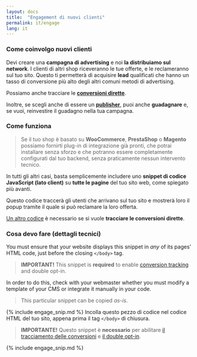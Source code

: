 ```yaml
---
layout: docs
title:  "Engagement di nuovi clienti"
permalink: it/engage
lang: it
---
```

### Come coinvolgo nuovi clienti

Devi creare una **campagna di advertising** e noi **la distribuiamo sul network**. I clienti di altri shop riceveranno le tue offerte, e le reclameranno sul tuo sito.
Questo ti permetterà di acquisire **lead** qualificati che hanno un tasso di conversione più alto degli altri comuni metodi di advertising.

Possiamo anche tracciare le [**conversioni dirette**](/it/conversions-tracking).

Inoltre, se scegli anche di essere un [**publisher**](/it/monetize), puoi anche **guadagnare** e, se vuoi, reinvestire il guadagno nella tua campagna.

### Come funziona

> Se il tuo shop è basato su **WooCommerce**, **PrestaShop** o **Magento** possiamo fornirti plug-in di integrazione già pronti, che potrai installare senza sforzo e che potranno essere completamente configurati dal tuo backend, senza praticamente nessun intervento tecnico.

In tutti gli altri casi, basta semplicemente includere uno **snippet di codice JavaScript (lato client)** su **tutte le pagine** del tuo sito web, come spiegato più avanti.

Questo codice traccerà gli utenti che arrivano sul tuo sito e mostrerà loro il popup tramite il quale si può reclamare la loro offerta.

[Un altro codice](/it/conversions-tracking) è necessario se si vuole **tracciare le conversioni dirette**.

### Cosa devo fare (dettagli tecnici)

You must ensure that your website displays this snippet in *any* of its pages' HTML code, just before the closing `</body>` tag.

> **IMPORTANT!** This snippet is **required** to enable <a href="/conversions-tracking">conversion tracking</a> and double opt-in.

In order to do this, check with your webmaster whether you must modify a template of your CMS or integrate it manually in your code.

> This particular snippet can be copied *as-is*.

{% include engage_snip.md %}
Incolla questo pezzo di codice nel codice HTML del tuo sito, appena prima il tag `</body>` di chiusura.

> **IMPORTANTE!** Questo snippet è **necessario** per abilitare <a href="/it/conversions-tracking">il tracciamento delle conversioni</a> e <a href="/it/double-opt-in">il double opt-in</a>.

{% include engage_snip.md %}
